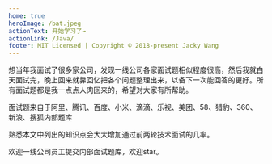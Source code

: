 ```yaml
---
home: true
heroImage: /bat.jpeg
actionText: 开始学习了→
actionLink: /Java/
footer: MIT Licensed | Copyright © 2018-present Jacky Wang
---
```


想当年我面试了很多家公司，发现一线公司各家面试题相似程度很高，然后我就白天面试完，晚上回来就靠回忆把各个问题整理出来，以备下一次能回答的更好。所有面试题都是我一点点人肉回来的，希望对大家有所帮助。

面试题来自于阿里、腾讯、百度、小米、滴滴、乐视、美团、58、猎豹、360、新浪、搜狐内部题库

熟悉本文中列出的知识点会大大增加通过前两轮技术面试的几率。

欢迎一线公司员工提交内部面试题库，欢迎star。 
